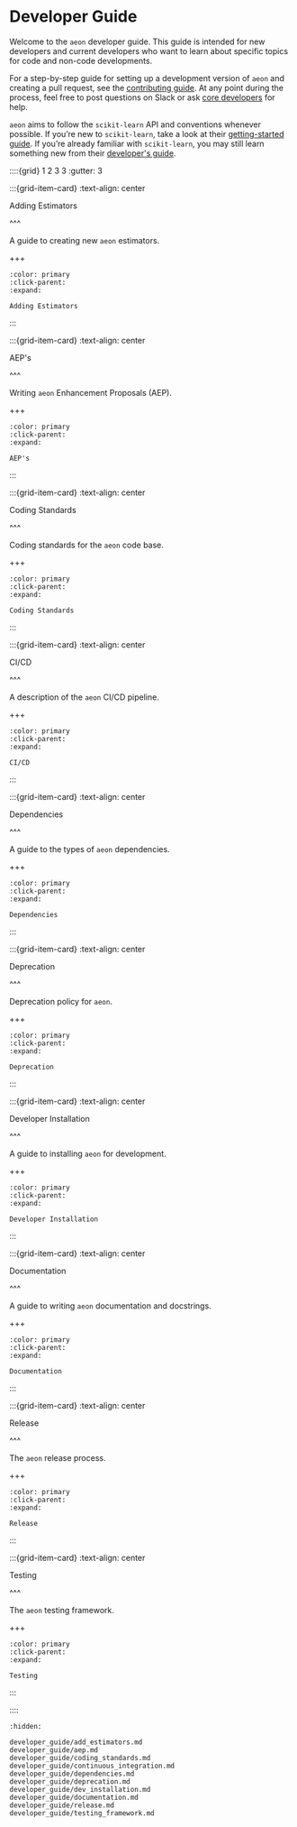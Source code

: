 # Developer Guide

Welcome to the `aeon` developer guide. This guide is intended for new developers and
current developers who want to learn about specific topics for code and non-code
developments.

For a step-by-step guide for setting up a development version of `aeon`
and creating a pull request, see the [contributing guide](contributing.md). At any point
during the process, feel free to post questions on Slack or ask [core developers](./about.md#core-developers)
for help.

`aeon` aims to follow the `scikit-learn` API and conventions whenever possible. If
you’re new to `scikit-learn`, take a look at their [getting-started guide](https://scikit-learn.org/stable/getting_started.html).
If you’re already familiar with `scikit-learn`, you may still learn something new from
their [developer's guide](https://scikit-learn.org/stable/developers/index.html).

::::{grid} 1 2 3 3
:gutter: 3

:::{grid-item-card}
:text-align: center

Adding Estimators

^^^

A guide to creating new `aeon` estimators.

+++

```{button-ref} developer_guide/add_estimators
:color: primary
:click-parent:
:expand:

Adding Estimators
```

:::

:::{grid-item-card}
:text-align: center

AEP's

^^^

Writing `aeon` Enhancement Proposals (AEP).

+++

```{button-ref} developer_guide/aep
:color: primary
:click-parent:
:expand:

AEP's
```

:::

:::{grid-item-card}
:text-align: center

Coding Standards

^^^

Coding standards for the `aeon` code base.

+++

```{button-ref} developer_guide/coding_standards
:color: primary
:click-parent:
:expand:

Coding Standards
```

:::

:::{grid-item-card}
:text-align: center

CI/CD

^^^

A description of the `aeon` CI/CD pipeline.

+++

```{button-ref} developer_guide/continuous_integration
:color: primary
:click-parent:
:expand:

CI/CD
```

:::

:::{grid-item-card}
:text-align: center

Dependencies

^^^

A guide to the types of `aeon` dependencies.

+++

```{button-ref} developer_guide/dependencies
:color: primary
:click-parent:
:expand:

Dependencies
```

:::

:::{grid-item-card}
:text-align: center

Deprecation

^^^

Deprecation policy for `aeon`.

+++

```{button-ref} developer_guide/deprecation
:color: primary
:click-parent:
:expand:

Deprecation
```

:::

:::{grid-item-card}
:text-align: center

Developer Installation

^^^

A guide to installing `aeon` for development.

+++

```{button-ref} developer_guide/dev_installation
:color: primary
:click-parent:
:expand:

Developer Installation
```

:::

:::{grid-item-card}
:text-align: center

Documentation

^^^

A guide to writing `aeon` documentation and docstrings.

+++

```{button-ref} developer_guide/documentation
:color: primary
:click-parent:
:expand:

Documentation
```

:::

:::{grid-item-card}
:text-align: center

Release

^^^

The `aeon` release process.

+++

```{button-ref} developer_guide/release
:color: primary
:click-parent:
:expand:

Release
```

:::

:::{grid-item-card}
:text-align: center

Testing

^^^

The `aeon` testing framework.

+++

```{button-ref} developer_guide/testing
:color: primary
:click-parent:
:expand:

Testing
```

:::

::::

```{toctree}
:hidden:

developer_guide/add_estimators.md
developer_guide/aep.md
developer_guide/coding_standards.md
developer_guide/continuous_integration.md
developer_guide/dependencies.md
developer_guide/deprecation.md
developer_guide/dev_installation.md
developer_guide/documentation.md
developer_guide/release.md
developer_guide/testing_framework.md
```
